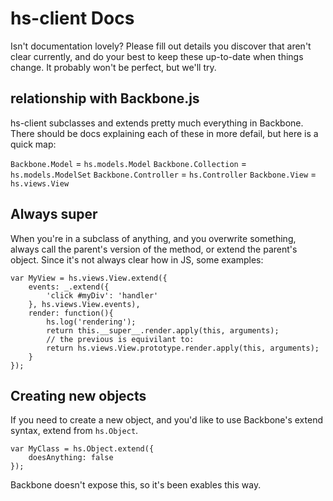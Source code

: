 # hs-client Docs

Isn't documentation lovely? Please fill out details you discover that aren't clear currently, and do your best to keep these up-to-date when things change. It probably won't be perfect, but we'll try.

## relationship with Backbone.js

hs-client subclasses and extends pretty much everything in Backbone. There should be docs explaining each of these in more defail, but here is a quick map:

`Backbone.Model` = `hs.models.Model`
`Backbone.Collection` = `hs.models.ModelSet`
`Backbone.Controller` = `hs.Controller`
`Backbone.View` = `hs.views.View`

## Always super

When you're in a subclass of anything, and you overwrite something, always call the parent's version of the method, or extend the parent's object. Since it's not always clear how in JS, some examples:

    var MyView = hs.views.View.extend({
        events: _.extend({
            'click #myDiv': 'handler'
        }, hs.views.View.events),
        render: function(){
            hs.log('rendering');
            return this.__super__.render.apply(this, arguments);
            // the previous is equivilant to:
            return hs.views.View.prototype.render.apply(this, arguments);
        }
    });

## Creating new objects

If you need to create a new object, and you'd like to use Backbone's extend syntax, extend from `hs.Object`.

    var MyClass = hs.Object.extend({
        doesAnything: false
    });

Backbone doesn't expose this, so it's been exables this way.
